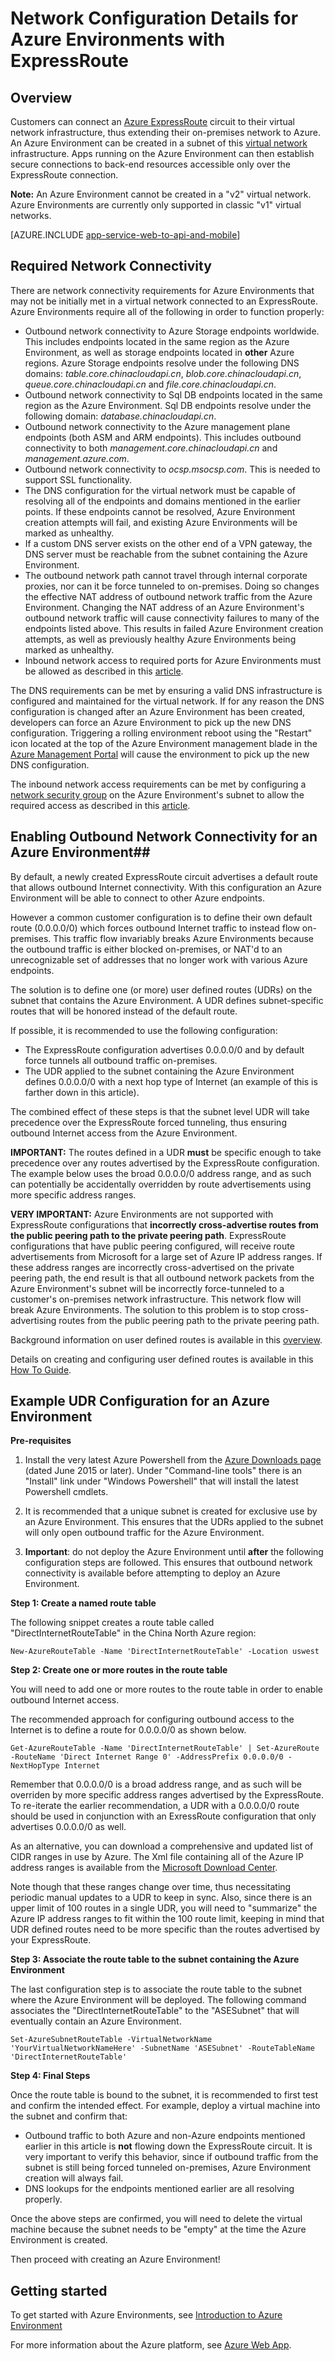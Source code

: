 <!-- not suitable for Mooncake -->

<properties 
	pageTitle="Network Configuration Details for Working with Express Route" 
	description="Network configuration details for running Azure Environments in a Virtual Networks connected to an ExpressRoute Circuit." 
	services="app-service" 
	documentationCenter="" 
	authors="stefsch" 
	manager="nirma" 
	editor=""/>

<tags
	ms.service="app-service"
	ms.date="01/05/2016"
	wacn.date=""/>	

# Network Configuration Details for Azure Environments with ExpressRoute 

## Overview ##
Customers can connect an [Azure ExpressRoute][ExpressRoute] circuit to their virtual network infrastructure, thus extending their on-premises network to Azure.  An Azure Environment can  be created in a subnet of this [virtual network][virtualnetwork] infrastructure.  Apps running on the Azure Environment can then establish secure connections to back-end resources accessible only over the ExpressRoute connection.  

**Note:**  An Azure Environment cannot be created in a "v2" virtual network.  Azure Environments are currently only supported in classic "v1" virtual networks.

[AZURE.INCLUDE [app-service-web-to-api-and-mobile](../includes/app-service-web-to-api-and-mobile.md)] 

## Required Network Connectivity ##
There are network connectivity requirements for Azure Environments that may not be initially met in a virtual network connected to an ExpressRoute.  Azure Environments require all of the following in order to function properly:


-  Outbound network connectivity to Azure Storage endpoints worldwide.  This includes endpoints located in the same region as the Azure Environment, as well as storage endpoints located in **other** Azure regions.  Azure Storage endpoints resolve under the following DNS domains: *table.core.chinacloudapi.cn*, *blob.core.chinacloudapi.cn*, *queue.core.chinacloudapi.cn* and *file.core.chinacloudapi.cn*.  
-  Outbound network connectivity to Sql DB endpoints located in the same region as the Azure Environment.  Sql DB endpoints resolve under the following domain:  *database.chinacloudapi.cn*.
-  Outbound network connectivity to the Azure management plane endpoints (both ASM and ARM endpoints).  This includes outbound connectivity to both *management.core.chinacloudapi.cn* and *management.azure.com*. 
-  Outbound network connectivity to *ocsp.msocsp.com*.  This is needed to support SSL functionality.
-  The DNS configuration for the virtual network must be capable of resolving all of the endpoints and domains mentioned in the earlier points.  If these endpoints cannot be resolved, Azure Environment creation attempts will fail, and existing Azure Environments will be marked as unhealthy.
-  If a custom DNS server exists on the other end of a VPN gateway, the DNS server must be reachable from the subnet containing the Azure Environment. 
-  The outbound network path cannot travel through internal corporate proxies, nor can it be force tunneled to on-premises.  Doing so changes the effective NAT address of outbound network traffic from the Azure Environment.  Changing the NAT address of an Azure Environment's outbound network traffic will cause connectivity failures to many of the endpoints listed above.  This results in failed Azure Environment creation attempts, as well as previously healthy Azure Environments being marked as unhealthy.  
-  Inbound network access to required ports for Azure Environments must be allowed as described in this [article][requiredports].

The DNS requirements can be met by ensuring a valid DNS infrastructure is configured and maintained for the virtual network.  If for any reason the DNS configuration is changed after an Azure Environment has been created, developers can force an Azure Environment to pick up the new DNS configuration.  Triggering a rolling environment reboot using the "Restart" icon located at the top of the Azure Environment management blade in the [Azure Management Portal][NewPortal] will cause the environment to pick up the new DNS configuration.

The inbound network access requirements can be met by configuring a [network security group][NetworkSecurityGroups] on the Azure Environment's subnet to allow the required access as described in this [article][requiredports].

## Enabling Outbound Network Connectivity for an Azure Environment##
By default, a newly created ExpressRoute circuit advertises a default route that allows outbound Internet connectivity.  With this configuration an Azure Environment will be able to connect to other Azure endpoints.

However a common customer configuration is to define their own default route (0.0.0.0/0) which forces outbound Internet traffic to instead flow on-premises.  This traffic flow invariably breaks Azure Environments because the outbound traffic is either blocked on-premises, or NAT'd to an unrecognizable set of addresses that no longer work with various Azure endpoints.

The solution is to define one (or more) user defined routes (UDRs) on the subnet that contains the Azure Environment.  A UDR defines subnet-specific routes that will be honored instead of the default route.

If possible, it is recommended to use the following configuration:

- The ExpressRoute configuration advertises 0.0.0.0/0 and by default force tunnels all outbound traffic on-premises.
- The UDR applied to the subnet containing the Azure Environment defines 0.0.0.0/0 with a next hop type of Internet (an example of this is farther down in this article).

The combined effect of these steps is that the subnet level UDR will take precedence over the ExpressRoute forced tunneling, thus ensuring outbound Internet access from the Azure Environment.

**IMPORTANT:**  The routes defined in a UDR **must** be specific enough to  take precedence over any routes advertised by the ExpressRoute configuration.  The example below uses the broad 0.0.0.0/0 address range, and as such can potentially be accidentally overridden by route advertisements using more specific address ranges.

**VERY IMPORTANT:**  Azure Environments are not supported with ExpressRoute configurations that **incorrectly cross-advertise routes from the public peering path to the private peering path**.  ExpressRoute configurations that have public peering configured, will receive route advertisements from Microsoft for a large set of Azure IP address ranges.  If these address ranges are incorrectly cross-advertised on the private peering path, the end result is that all outbound network packets from the Azure Environment's subnet will be incorrectly force-tunneled to a customer's on-premises network infrastructure.  This network flow will break Azure Environments.  The solution to this problem is to stop cross-advertising routes from the public peering path to the private peering path.

Background information on user defined routes is available in this [overview][UDROverview].  

Details on creating and configuring user defined routes is available in this [How To Guide][UDRHowTo].

## Example UDR Configuration for an Azure Environment ##

**Pre-requisites**

1. Install the very latest Azure Powershell from the [Azure Downloads page][AzureDownloads] (dated June 2015 or later).  Under "Command-line tools" there is an "Install" link under "Windows Powershell" that will install the latest Powershell cmdlets.

2. It is recommended that a unique subnet is created for exclusive use by an Azure Environment.  This ensures that the UDRs applied to the subnet will only open outbound traffic for the Azure Environment.
3. **Important**:  do not deploy the Azure Environment until **after** the following configuration steps are followed.  This ensures that outbound network connectivity is available before attempting to deploy an Azure Environment.

**Step 1:  Create a named route table**

The following snippet creates a route table called "DirectInternetRouteTable" in the China North Azure region:

    New-AzureRouteTable -Name 'DirectInternetRouteTable' -Location uswest

**Step 2:  Create one or more routes in the route table**

You will need to add one or more routes to the route table in order to enable outbound Internet access.  

The recommended approach for configuring outbound access to the Internet is to define a route for 0.0.0.0/0 as shown below.
  
    Get-AzureRouteTable -Name 'DirectInternetRouteTable' | Set-AzureRoute -RouteName 'Direct Internet Range 0' -AddressPrefix 0.0.0.0/0 -NextHopType Internet

Remember that 0.0.0.0/0 is a broad address range, and as such will be overriden by more specific address ranges advertised by the ExpressRoute.  To re-iterate the earlier recommendation, a UDR with a 0.0.0.0/0 route should be used in conjunction with an ExressRoute configuration that only advertises 0.0.0.0/0 as well. 

As an alternative, you can download a comprehensive and updated list of CIDR ranges in use by Azure.  The Xml file containing all of the Azure IP address ranges is available from the [Microsoft Download Center][DownloadCenterAddressRanges].  

Note though that these ranges change over time, thus necessitating periodic manual updates to a UDR to keep in sync.  Also, since there is an upper limit of 100 routes in a single UDR, you will need to "summarize" the Azure IP address ranges to fit within the 100 route limit, keeping in mind that UDR defined routes need to be more specific than the routes advertised by your ExpressRoute.   


**Step 3:  Associate the route table to the subnet containing the Azure Environment**

The last  configuration step is to associate the route table to the subnet where the Azure Environment will be deployed.  The following command associates the "DirectInternetRouteTable" to the "ASESubnet" that will eventually contain an Azure Environment.

    Set-AzureSubnetRouteTable -VirtualNetworkName 'YourVirtualNetworkNameHere' -SubnetName 'ASESubnet' -RouteTableName 'DirectInternetRouteTable'


**Step 4:  Final Steps**

Once the route table is bound to the subnet, it is recommended to first test and confirm the intended effect.  For example, deploy a virtual machine into the subnet and confirm that:


- Outbound traffic to both Azure and non-Azure endpoints mentioned earlier in this article is **not** flowing down the ExpressRoute circuit.  It is very important to verify this behavior, since if outbound traffic from the subnet is still being forced tunneled on-premises, Azure Environment creation will always fail. 
- DNS lookups for the endpoints mentioned earlier are all resolving properly. 

Once the above steps are confirmed, you will need to delete the virtual machine because the subnet needs to be "empty" at the time the Azure Environment is created.
 
Then proceed with creating an Azure Environment!

## Getting started

To get started with Azure Environments, see [Introduction to Azure Environment][IntroToAppServiceEnvironment]

For more information about the Azure platform, see [Azure Web App][AzureAppService].

<!-- LINKS -->
[virtualnetwork]: http://azure.microsoft.com/services/networking/
[ExpressRoute]: http://azure.microsoft.com/services/expressroute/
[requiredports]: /documentation/articles/app-service-app-service-environment-control-inbound-traffic/
[NetworkSecurityGroups]: /documentation/articles/virtual-networks-nsg/
[UDROverview]: /documentation/articles/virtual-networks-udr-overview/
[UDRHowTo]: /documentation/articles/virtual-networks-udr-how-to/
[HowToCreateAnAppServiceEnvironment]: /documentation/articles/app-service-web-how-to-create-an-app-service-environment/
[AzureDownloads]: /downloads/ 
[DownloadCenterAddressRanges]: http://www.microsoft.com/download/details.aspx?id=41653  
[NetworkSecurityGroups]: /documentation/articles/virtual-networks-nsg/
[AzureAppService]: /documentation/services/web-sites/
[IntroToAppServiceEnvironment]:  /documentation/articles/app-service-app-service-environment-intro/
[NewPortal]:  https://manage.windowsazure.cn
 

<!-- IMAGES -->
